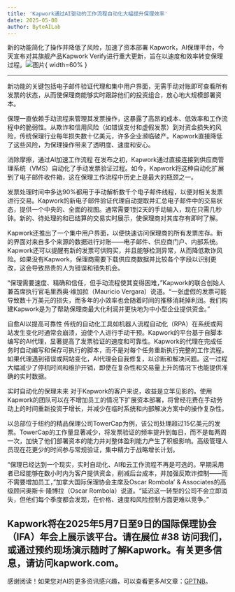 ```yaml
---
title: 'Kapwork通过AI驱动的工作流程自动化大幅提升保理效率'
date: 2025-05-08
author: ByteAILab
---
```


新的功能简化了操作并降低了风险，加速了资本部署
Kapwork，AI保理平台，今天宣布对其旗舰产品Kapwork Verify进行重大更新，旨在以速度和效率转变保理过程。![图片](https://ai-techpark.com/wp-content/uploads/Kapwork.jpg){ width=60% }

---
新功能的关键包括电子邮件验证代理和集中用户界面，无需手动对账即可查看所有发票的状态，从而使保理商能够实时跟踪他们的投资组合，放心地大规模部署资本。

保理一直依赖手动流程来管理其发票操作，这暴露了高昂的成本、低效率和工作流程中的脆弱性。从欺诈和信用风险（如错误支付和虚假发票）到对资金损失的风险，传统保理行业每年损失数十亿美元，许多企业濒临破产。Kapwork直接降低了这些风险，为保理操作带来了透明度、速度和安心。

消除摩擦，通过AI加速工作流程
在发布之初，Kapwork通过直接连接到供应商管理系统（VMS）自动化了手动发票验证过程。如今，Kapwork将这种自动化扩展到了电子邮件收件箱，这在保理工作流程中历史上是最大的瓶颈之一。

发票处理时间中多达90%都用于手动解析数千个电子邮件线程，以便对相关发票进行交易。Kapwork的新电子邮件验证代理自动提取并汇总电子邮件中的交易状态，提供一个中央的、全面的视图。通常需要1到2天的手动输入，现在只需几秒钟。新的、待处理的和已结算的交易实时展示，使保理商对其库存有即时了解。

Kapwork还推出了一个集中用户界面，以便快速访问保理商的所有发票库存。新的界面对来自多个来源的数据进行对账——电子邮件、供应商门户、内部系统。Kapwork还可以提醒有新的发票可供购买，并且能够检测异常，从而降低欺诈风险。如果没有Kapwork，保理商需要下载供应商数据并比较各个字段以识别更改，这会导致昂贵的人为错误和错失机会。

“保理需要速度、精确和信任，但手动流程使其变得困难，”Kapwork的联合创始人兼首席执行官毛里西奥·维加拉（Mauricio Vergara）说道。“一张虚假的发票可能导致数十万美元的损失，而多年的小效率也会随着时间的推移消耗掉利润。我们构建Kapwork是为了帮助保理商最大化利润并更快地为中小型企业提供资金。”

自愈AI以提高可靠性
传统的自动化工具如机器人流程自动化（RPA）在系统或网站发生变化时通常会崩溃，迫使个人进行手动干预。Kapwork的平台基于自脚本编写的AI代理，显著提高了发票验证的速度和可靠性。Kapwork的代理在完成任务时自动编写和保存可执行的脚本，而不是对每个任务重新执行完整的工作流程。如果代理遇到错误或网站变化，AI代理会自我修复，以诊断和解决问题。这一过程大幅减少了停机时间和维护开销，即使在复杂性和交易量上升的情况下也能提供准确的实时数据。

实时自动化的保理未来
对于Kapwork的客户来说，收益是立竿见影的。使用Kapwork的团队可以在不增加员工的情况下扩展资本部署，将曾经花费在手动劳动上的时间重新投资于增长，并减少在临时系统和内部解决方案中的操作复杂性。

以总部位于纽约的精品保理公司TowerCap为例，该公司处理超过15亿美元的发票。TowerCap的工作量显著减少，将发票验证的频率提升到每日，而不是每两周一次，加快了他们部署资本的能力并对整体盈利能力产生了积极影响。高级管理人员现在花更少的时间参与常规验证，集中精力于战略增长计划。

“保理已经达到一个现实，实时自动化、AI和云工作流程不再是可选的。早期采用者已经能够在数小时内为客户提供资金，削减后台成本，并加强反欺诈控制——而不需要增加员工，”加拿大国际保理协会主席及Oscar Rombola’ & Associates的高级顾问奥斯卡·隆博拉（Oscar Rombola）说道。“延迟这一转型的公司不会立即消失，但他们每个季度都会发现，在价格、速度和风险控制方面更难以竞争。”

Kapwork将在2025年5月7日至9日的国际保理协会（IFA）年会上展示该平台。请在展位 #38 访问我们，或通过预约现场演示随时了解Kapwork。有关更多信息，请访问kapwork.com。
---
感谢阅读！如果您对AI的更多资讯感兴趣，可以查看更多AI文章：[GPTNB](https://gptnb.com)。